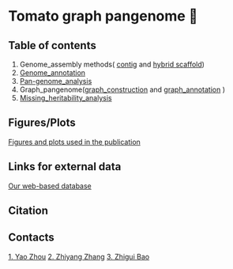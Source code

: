 # Tomato graph pangenome :tomato: 



## Table of contents

1.  Genome_assembly methods( [contig](1.Genome_assembly/1.contig/Readme.md) and [hybrid scaffold](1.Genome_assembly/2.scaffold/Readme.md))
2.  [Genome_annotation](2.Genome_annotation/READme.md)
3.  [Pan-genome_analysis]( 3.Pan-genome_analysis/READme.md)
4.  Graph_pangenome([graph_construction](4.Graph_pangenome/1.construction_graph_genome/READme.md) and [graph_annotation](4.Graph_pangenome/2.graphAnnotation/READme.md) )
5.  [Missing_heritability_analysis](4.Missing_heritability_analysis/README.md)

## Figures/Plots

[Figures and plots used in the publication](Figure/README.md)



## Links for external data

[Our web-based database](https://solomics.agis.caas.cn/tomato)



## Citation



## Contacts

[1. Yao Zhou](https://github.com/YaoZhou89)
[2. Zhiyang Zhang](https://github.com/zhangzhiyangcs)
[3. Zhigui Bao](https://github.com/baozg)

